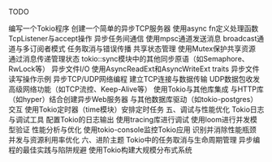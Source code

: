 
TODO 


编写一个Tokio程序
创建一个简单的异步TCP服务器
使用async fn定义处理函数
TcpListener与accept操作
异步任务间通信
使用mpsc通道发送消息
broadcast通道与多订阅者模式
任务取消与错误传播
共享状态管理
使用Mutex保护共享资源
通过消息传递管理状态
tokio::sync模块中的其他同步原语（如Semaphore、RwLock等）
异步文件I/O
使用AsyncReadExt和AsyncWriteExt traits
异步文件读写操作示例
异步TCP/UDP网络编程
建立TCP连接与数据传输
UDP数据包收发
高级网络功能（如TCP流控、Keep-Alive等）
使用Tokio与其他库集成
与HTTP库（如hyper）结合创建异步Web服务器
与其他数据库驱动（如tokio-postgres）交互
使用Tokio定时器（time模块）安排定时任务
五、调试与性能优化
Tokio日志与调试工具
配置Tokio的日志输出
使用tracing库进行调试
使用loom进行并发模型验证
性能分析与优化
使用tokio-console监控Tokio应用
识别并消除性能瓶颈
并发与资源利用率优化
六、进阶主题
Tokio中的任务取消与生命周期管理
异步编程的最佳实践与陷阱规避
使用Tokio构建大规模分布式系统